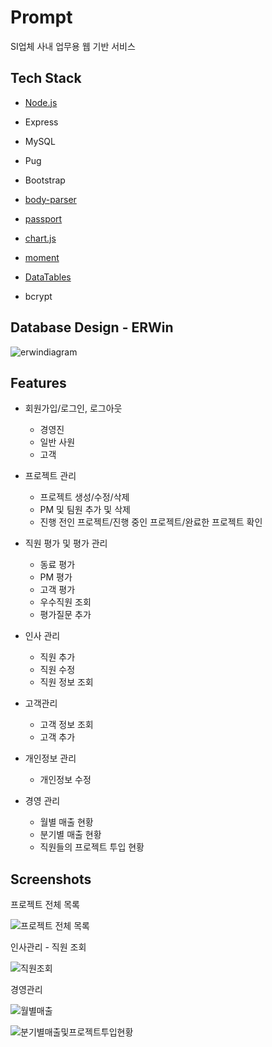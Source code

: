 # Prompt

SI업체 사내 업무용 웹 기반 서비스



## Tech Stack

- [Node.js](https://github.com/nodejs/node)
- Express
- MySQL
- Pug
- Bootstrap

- [body-parser](https://github.com/expressjs/body-parser)
- [passport](https://github.com/jaredhanson/passport)
- [chart.js](https://github.com/chartjs/Chart.js)
- [moment](https://github.com/moment/moment/)
- [DataTables](https://datatables.net)
- bcrypt



## Database Design - ERWin

![erwindiagram](https://user-images.githubusercontent.com/29784606/43495522-902e32b2-9573-11e8-812d-c0396b426cfd.png)



## Features

- 회원가입/로그인, 로그아웃

  - 경영진
  - 일반 사원
  - 고객

  

- 프로젝트 관리

  - 프로젝트 생성/수정/삭제
  - PM  및 팀원 추가 및 삭제
  - 진행 전인 프로젝트/진행 중인 프로젝트/완료한 프로젝트 확인

  

- 직원 평가 및 평가 관리

  - 동료 평가
  - PM 평가
  - 고객 평가
  - 우수직원 조회
  - 평가질문 추가

  

- 인사 관리

  - 직원 추가
  - 직원 수정
  - 직원 정보 조회

  

- 고객관리

  - 고객 정보 조회
  - 고객 추가

  

- 개인정보 관리

  - 개인정보 수정

  

- 경영 관리

  - 월별 매출 현황
  - 분기별 매출 현황
  - 직원들의 프로젝트 투입 현황

  

## Screenshots

프로젝트 전체 목록

![프로젝트 전체 목록](https://user-images.githubusercontent.com/29784606/43494964-6cb76efa-9570-11e8-8443-7267a570e88c.png)



인사관리 - 직원 조회

![직원조회](https://user-images.githubusercontent.com/29784606/43495109-35937742-9571-11e8-9119-5c2865317678.png)



경영관리

![월별매출](https://user-images.githubusercontent.com/29784606/43495150-6767eeb0-9571-11e8-8663-0f2faf1d4e26.png)

![분기별매출및프로젝트투입현황](https://user-images.githubusercontent.com/29784606/43495167-806776c4-9571-11e8-9ca4-5bd466144956.png)

